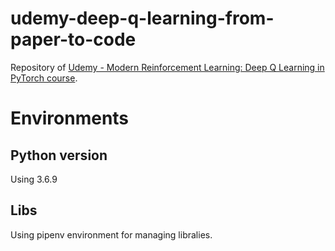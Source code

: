 # udemy-deep-q-learning-from-paper-to-code
Repository of [Udemy - Modern Reinforcement Learning: Deep Q Learning in PyTorch course](https://www.udemy.com/course/deep-q-learning-from-paper-to-code/).

# Environments

## Python version

Using 3.6.9

## Libs

Using pipenv environment for managing libralies.

